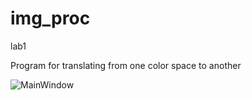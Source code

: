 # img_proc
lab1

Program for translating from one color space to another

![MainWindow](https://2.downloader.disk.yandex.ru/preview/86612b93081aa62f8bfb09b3f9eb4767c5c2fdda35d3735b9ad6d089155d0075/inf/lPNqM6UauhJAUy8jHit-KJWThhJAlOvFqNZEmAty3g5gQz8YeZGEKbCbbKWiQHYbZrINnc_taMVXmxjBu_ydLQ%3D%3D?uid=0&filename=MainWindow.png&disposition=inline&hash=&limit=0&content_type=image%2Fpng&tknv=v2&size=XXL&crop=0)
